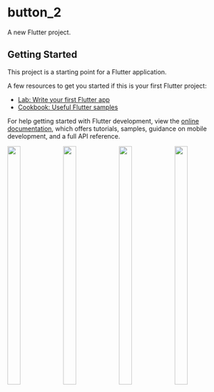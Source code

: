 # button_2

A new Flutter project.

## Getting Started

This project is a starting point for a Flutter application.

A few resources to get you started if this is your first Flutter project:

- [Lab: Write your first Flutter app](https://docs.flutter.dev/get-started/codelab)
- [Cookbook: Useful Flutter samples](https://docs.flutter.dev/cookbook)

For help getting started with Flutter development, view the
[online documentation](https://docs.flutter.dev/), which offers tutorials,
samples, guidance on mobile development, and a full API reference.

<p>
  <img src="https://github.com/Drashtipatel296/button_2/assets/143180636/1a8cc6a6-3341-4c06-8c45-5341069ce262" height=37% width=24%>
  <img src="https://github.com/Drashtipatel296/button_2/assets/143180636/e5601eca-c418-4901-a1dc-d88831e4e125" height=37% width=24%>
  <img src="https://github.com/Drashtipatel296/button_2/assets/143180636/e145315d-ec31-4ae6-b383-4c20d8059ebc" height=37% width=24%>
  <img src="https://github.com/Drashtipatel296/button_2/assets/143180636/e35e6cfd-5725-4280-b6d9-0e39b66e70fb" height=37% width=24%>
</p>

